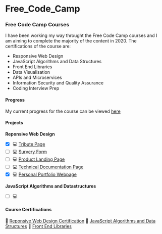 # Free_Code_Camp

### Free Code Camp Courses

I have been working my way throught the Free Code Camp courses and I am aiming to complete the majority of the content in 2020. The certifications of the course are:

* Responsive Web Design
* JavaScript Algorithms and Data Structures
* Front End Libraries
* Data Visualisation
* APIs and Microservices
* Information Security and Quality Assurance
* Coding Interview Prep

#### Progress

My current progress for the course can be viewed [here](https://www.freecodecamp.org/cameronpaton)

#### Projects

**Reponsive Web Design**

- [x] :computer: [Tribute Page](Link)
- [ ] :computer: [Survery Form](Link)
- [ ] :computer: [Product Landing Page](Link)
- [ ] :computer: [Technical Documentation Page](Link)
- [x] :computer: [Personal Portfolio Webpage](Link)

**JavaScript Algorithms and Datastructures**

- [ ] :computer:

#### Course Certifications

:scroll: [Reponsive Web Design Certification](Link)
:scroll: [JavaScript Algorithms and Data Structures](Link)
:scroll: [Front End Libraries](Link)
